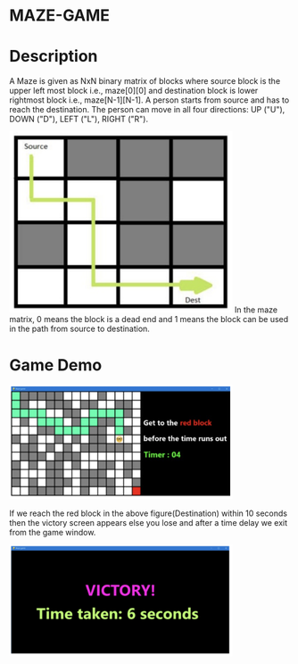 # MAZE-GAME
# Description
A Maze is given as NxN binary matrix of blocks where source block is the upper left most block i.e., maze[0][0] and destination block is lower rightmost block i.e., maze[N-1][N-1]. A person starts from source and has to reach the destination. The person can move in all four directions: UP ("U"), DOWN ("D"), LEFT ("L"), RIGHT ("R").

<img src="https://github.com/Sanjana-1263/MAZE-GAME/raw/main/assets/MAZE%20GAME%20.png" alt="Maze Game" width="400"/>
In the maze matrix, 0 means the block is a dead end and 1 means the block can be used in the path from source to destination.

# Game Demo

<img src="https://github.com/Sanjana-1263/MAZE-GAME/raw/main/assets/GAME%20DEMO.png" alt="Game Demo" width="400"/>

If we reach the red block in the above figure(Destination) within 10 seconds then the victory screen appears else you lose and after a time delay we exit from the game window.

<img src="https://github.com/Sanjana-1263/MAZE-GAME/raw/main/assets/GAME%20DEMO%202.png" alt="Game Demo 2" width="400"/>
